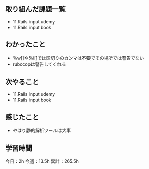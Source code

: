 ## 取り組んだ課題一覧

- 11.Rails input udemy
- 11.Rails input book

## わかったこと

- %w[]や%i[]では区切りのカンマは不要でその場所では警告でない
- rubocopは警告してくれる


## 次やること

- 11.Rails input udemy
- 11.Rails input book

## 感じたこと

- やはり静的解析ツールは大事

## 学習時間

今日：2h
今週：13.5h
累計：265.5h
